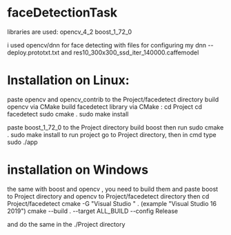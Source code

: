 # faceDetectionTask

libraries are used:
opencv_4_2
boost_1_72_0

i used opencv/dnn for face detecting with files for configuring my dnn -- deploy.prototxt.txt and res10_300x300_ssd_iter_140000.caffemodel

# Installation on Linux:

paste opencv and opencv_contrib to the Project/facedetect directory 
build opencv via CMake 
build facedetect library via CMake : 
  cd Project
  cd facedetect
  sudo cmake .
  sudo make install
  
paste boost_1_72_0 to the Project directory 
build boost
then run
  sudo cmake .
  sudo make install
to run project go to Project directory, then in cmd type 
sudo ./app <PathToDirectoryWithPhotos> 

# installation on Windows

the same with boost and opencv , you need to build them and paste boost to Project directory and opencv to Project/facedetect directory 
then cd Project/facedetect 
  cmake -G "Visual Studio <version> <year>" .  (example "Visual Studio 16 2019")
  cmake --build . --target ALL_BUILD --config Release
  
and do the same in the ./Project directory
